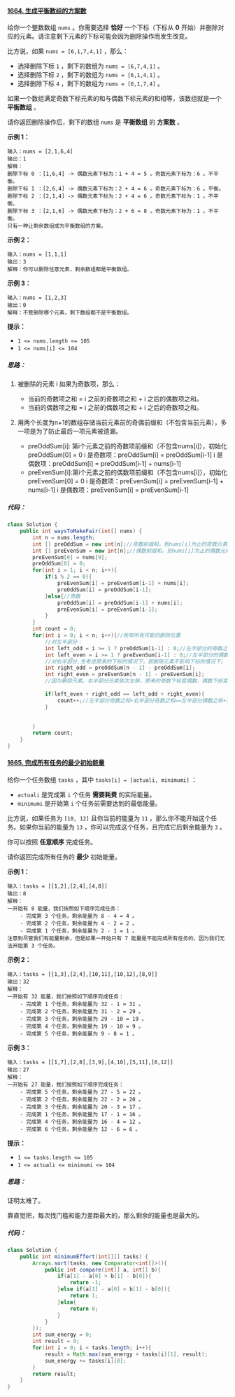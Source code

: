 #### [1664. 生成平衡数组的方案数](https://leetcode-cn.com/problems/ways-to-make-a-fair-array/)

给你一个整数数组 `nums` 。你需要选择 **恰好** 一个下标（下标从 **0** 开始）并删除对应的元素。请注意剩下元素的下标可能会因为删除操作而发生改变。

比方说，如果 `nums = [6,1,7,4,1]` ，那么：

- 选择删除下标 `1` ，剩下的数组为 `nums = [6,7,4,1]` 。
- 选择删除下标 `2` ，剩下的数组为 `nums = [6,1,4,1]` 。
- 选择删除下标 `4` ，剩下的数组为 `nums = [6,1,7,4]` 。

如果一个数组满足奇数下标元素的和与偶数下标元素的和相等，该数组就是一个 **平衡数组** 。

请你返回删除操作后，剩下的数组 `nums` 是 **平衡数组** 的 **方案数** 。

 

**示例 1：**

```
输入：nums = [2,1,6,4]
输出：1
解释：
删除下标 0 ：[1,6,4] -> 偶数元素下标为：1 + 4 = 5 。奇数元素下标为：6 。不平衡。
删除下标 1 ：[2,6,4] -> 偶数元素下标为：2 + 4 = 6 。奇数元素下标为：6 。平衡。
删除下标 2 ：[2,1,4] -> 偶数元素下标为：2 + 4 = 6 。奇数元素下标为：1 。不平衡。
删除下标 3 ：[2,1,6] -> 偶数元素下标为：2 + 6 = 8 。奇数元素下标为：1 。不平衡。
只有一种让剩余数组成为平衡数组的方案。
```

**示例 2：**

```
输入：nums = [1,1,1]
输出：3
解释：你可以删除任意元素，剩余数组都是平衡数组。
```

**示例 3：**

```
输入：nums = [1,2,3]
输出：0
解释：不管删除哪个元素，剩下数组都不是平衡数组。
```

 

**提示：**

- `1 <= nums.length <= 105`
- `1 <= nums[i] <= 104`

##### 思路：

1. 被删除的元素 i 如果为奇数项，那么：
	- 当前的奇数项之和 = i 之前的奇数项之和 + i 之后的偶数项之和。
	- 当前的偶数项之和 = i 之前的偶数项之和 + i 之后的奇数项之和。

2. 用两个长度为n+1的数组存储当前元素前的奇偶前缀和（不包含当前元素），多一项是为了防止最后一项元素被遗漏。

	- preOddSum[i]:  第i个元素之前的奇数项前缀和（不包含nums[i]），初始化preOddSum[0] = 0
		i 是奇数项：preOddSum[i] = preOddSum[i-1]
		i 是偶数项：preOddSum[i] = preOddSum[i-1] + nums[i-1]
	- preEvenSum[i]:第i个元素之前的偶数项前缀和（不包含nums[i]），初始化preEvenSum[0] = 0
		i 是奇数项：preEvenSum[i] = preEvenSum[i-1] + nums[i-1]
		i 是偶数项：preEvenSum[i] = preEvenSum[i-1]

##### 代码：

```java
class Solution {
    public int waysToMakeFair(int[] nums) {
        int n = nums.length;
        int [] preOddSum = new int[n];//奇数前缀和，到nums[i]为止的奇数元素之和
        int [] preEvenSum = new int[n];//偶数前缀和，到nums[i]为止的偶数元素之和
        preEvenSum[0] = nums[0];
        preOddSum[0] = 0;
        for(int i = 1; i < n; i++){
            if(i % 2 == 0){
                preEvenSum[i] = preEvenSum[i-1] + nums[i];
                preOddSum[i] = preOddSum[i-1];
            }else{//奇数
                preOddSum[i] = preOddSum[i-1] + nums[i];
                preEvenSum[i] = preEvenSum[i-1];
            }
        }
        int count = 0;
        for(int i = 0; i < n; i++){//枚举所有可能的删除位置
            //对左半部分：
            int left_odd = i >= 1 ? preOddSum[i-1] : 0;//左半部分的奇数之和
            int left_even = i >= 1 ? preEvenSum[i-1] : 0;//左半部分的偶数之和
            //对右半部分,先考虑原来的下标的情况下，即删除元素不影响下标的情况下;
            int right_odd = preOddSum[n - 1] - preOddSum[i];
            int right_even = preEvenSum[n - 1] - preEvenSum[i];
            //因为删除元素，右半部分元素依次左移，原来的奇数下标变偶数，偶数下标变奇数
          
            if(left_even + right_odd == left_odd + right_even){
                count++;//左半部分奇数之和+右半部分奇数之和==左半部分偶数之和+右半部分偶数之和
            }
            
            
        }
        return count;
    }
}
```



#### [1665. 完成所有任务的最少初始能量](https://leetcode-cn.com/problems/minimum-initial-energy-to-finish-tasks/)

给你一个任务数组 `tasks` ，其中 `tasks[i] = [actuali, minimumi]` ：

- `actuali` 是完成第 `i` 个任务 **需要耗费** 的实际能量。
- `minimumi` 是开始第 `i` 个任务前需要达到的最低能量。

比方说，如果任务为 `[10, 12]` 且你当前的能量为 `11` ，那么你不能开始这个任务。如果你当前的能量为 `13` ，你可以完成这个任务，且完成它后剩余能量为 `3` 。

你可以按照 **任意顺序** 完成任务。

请你返回完成所有任务的 **最少** 初始能量。

 

**示例 1：**

```
输入：tasks = [[1,2],[2,4],[4,8]]
输出：8
解释：
一开始有 8 能量，我们按照如下顺序完成任务：
    - 完成第 3 个任务，剩余能量为 8 - 4 = 4 。
    - 完成第 2 个任务，剩余能量为 4 - 2 = 2 。
    - 完成第 1 个任务，剩余能量为 2 - 1 = 1 。
注意到尽管我们有能量剩余，但是如果一开始只有 7 能量是不能完成所有任务的，因为我们无法开始第 3 个任务。
```

**示例 2：**

```
输入：tasks = [[1,3],[2,4],[10,11],[10,12],[8,9]]
输出：32
解释：
一开始有 32 能量，我们按照如下顺序完成任务：
    - 完成第 1 个任务，剩余能量为 32 - 1 = 31 。
    - 完成第 2 个任务，剩余能量为 31 - 2 = 29 。
    - 完成第 3 个任务，剩余能量为 29 - 10 = 19 。
    - 完成第 4 个任务，剩余能量为 19 - 10 = 9 。
    - 完成第 5 个任务，剩余能量为 9 - 8 = 1 。
```

**示例 3：**

```
输入：tasks = [[1,7],[2,8],[3,9],[4,10],[5,11],[6,12]]
输出：27
解释：
一开始有 27 能量，我们按照如下顺序完成任务：
    - 完成第 5 个任务，剩余能量为 27 - 5 = 22 。
    - 完成第 2 个任务，剩余能量为 22 - 2 = 20 。
    - 完成第 3 个任务，剩余能量为 20 - 3 = 17 。
    - 完成第 1 个任务，剩余能量为 17 - 1 = 16 。
    - 完成第 4 个任务，剩余能量为 16 - 4 = 12 。
    - 完成第 6 个任务，剩余能量为 12 - 6 = 6 。
```

 

**提示：**

- `1 <= tasks.length <= 105`
- `1 <= actuali <= minimumi <= 104`

##### 思路：

证明太难了。

靠直觉把，每次找门槛和能力差距最大的，那么剩余的能量也是最大的。

##### 代码：

```java
class Solution {
    public int minimumEffort(int[][] tasks) {
        Arrays.sort(tasks, new Comparator<int[]>(){
            public int compare(int[] a, int[] b){
                if(a[1] - a[0] > b[1] - b[0]){
                    return -1;
                }else if(a[1] - a[0] < b[1] - b[0]){
                    return 1;
                }else{
                    return 0;
                }
            }
        });
        int sum_energy = 0;
        int result = 0;
        for(int i = 0; i < tasks.length; i++){
            result = Math.max(sum_energy + tasks[i][1], result);
            sum_energy += tasks[i][0];
        }
        return result;
    }
}
```

